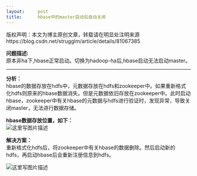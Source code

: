 ```yaml
---
layout:     post
title:      hbase中的master启动后自动关闭
---
```

<div id="article_content" class="article_content clearfix csdn-tracking-statistics" data-pid="blog" data-mod="popu_307" data-dsm="post">
								<div class="article-copyright">
					版权声明：本文为博主原创文章，转载请在明显处注明来源					https://blog.csdn.net/strugglm/article/details/81067385				</div>
								            <div id="content_views" class="markdown_views prism-atom-one-dark">
							<!-- flowchart 箭头图标 勿删 -->
							<svg xmlns="http://www.w3.org/2000/svg" style="display: none;"><path stroke-linecap="round" d="M5,0 0,2.5 5,5z" id="raphael-marker-block" style="-webkit-tap-highlight-color: rgba(0, 0, 0, 0);"></path></svg>
							<p><strong>问题描述:</strong>  <br>
      原本非ha下,hbase正常启动。切换为hadoop-ha后,hbase启动无法启动master。</p>

<hr>

<p><strong>分析：</strong> <br>
   hbase的数据存放在hdfs中，元数据存放在hdfs和zookeeper中。如果重新格式化hdfs则原来的hbase数据消失。但是元数据依旧存放在zookeeper中。此时启动hbase，zookeeper中有关hbase的元数据与hdfs进行验证时，发现异常，导致关闭master，无法进行数据存储。</p>

<p><strong>hbase数据存放位置，如下：</strong> <br>
<img src="https://img-blog.csdn.net/2018071616310869?watermark/2/text/aHR0cHM6Ly9ibG9nLmNzZG4ubmV0L3N0cnVnZ2xt/font/5a6L5L2T/fontsize/400/fill/I0JBQkFCMA==/dissolve/70" alt="这里写图片描述" title=""></p>

<p><strong>解决方案：</strong> <br>
   重新格式化hdfs后，将zookeeper中有关hbase的数据删除。然后启动新的hdfs，再启动hbase后会重新注册信息到hdfs。</p>

<p><img src="https://img-blog.csdn.net/20180716163124231?watermark/2/text/aHR0cHM6Ly9ibG9nLmNzZG4ubmV0L3N0cnVnZ2xt/font/5a6L5L2T/fontsize/400/fill/I0JBQkFCMA==/dissolve/70" alt="这里写图片描述" title=""></p>            </div>
						<link href="https://csdnimg.cn/release/phoenix/mdeditor/markdown_views-9e5741c4b9.css" rel="stylesheet">
                </div>